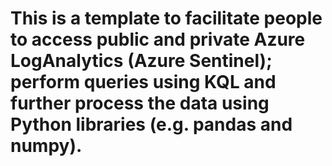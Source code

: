 # This is a template to facilitate people to access public and private Azure LogAnalytics (Azure Sentinel); perform queries using KQL and further process the data using Python libraries (e.g. pandas and numpy).
